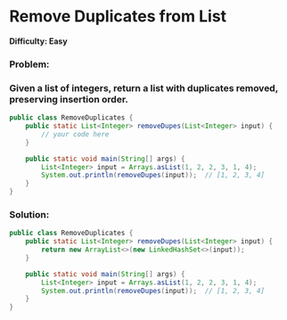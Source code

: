 # Remove Duplicates from List

**Difficulty: Easy**
### Problem:
### Given a list of integers, return a list with duplicates removed, preserving insertion order.

```java
public class RemoveDuplicates {
    public static List<Integer> removeDupes(List<Integer> input) {
        // your code here
    }

    public static void main(String[] args) {
        List<Integer> input = Arrays.asList(1, 2, 2, 3, 1, 4);
        System.out.println(removeDupes(input));  // [1, 2, 3, 4]
    }
}
```

### Solution:

```java
public class RemoveDuplicates {
    public static List<Integer> removeDupes(List<Integer> input) {
        return new ArrayList<>(new LinkedHashSet<>(input));
    }

    public static void main(String[] args) {
        List<Integer> input = Arrays.asList(1, 2, 2, 3, 1, 4);
        System.out.println(removeDupes(input));  // [1, 2, 3, 4]
    }
}
```